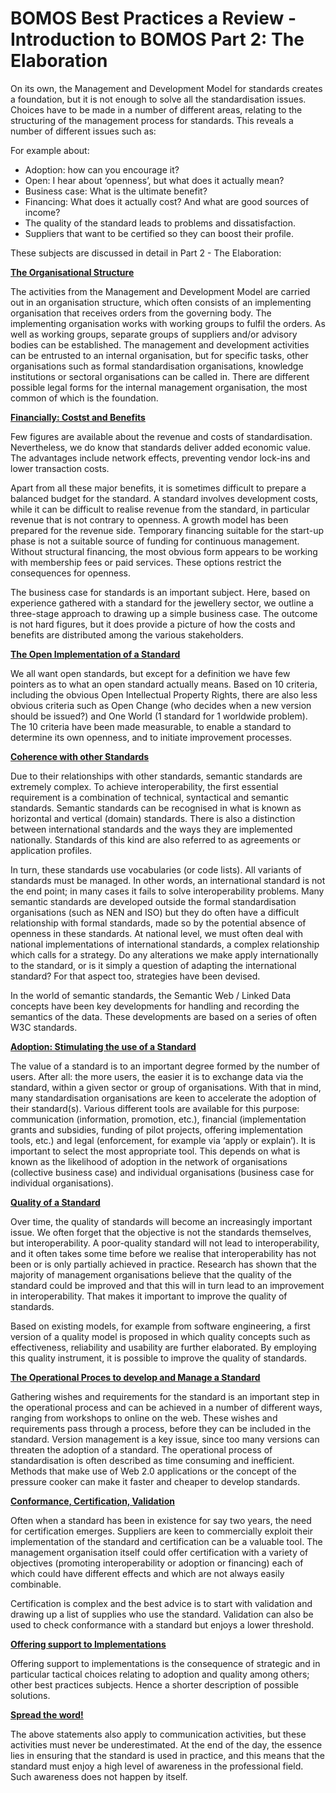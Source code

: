 # BOMOS Best Practices a Review - Introduction to BOMOS Part 2: The Elaboration

On its own, the Management and Development Model for standards creates a foundation, but it is not enough to solve all the standardisation issues. Choices have to be made in a number of different areas, relating to the structuring of the management process for standards. This reveals a number of different issues such as:

For example about:

* Adoption: how can you encourage it?
* Open: I hear about ‘openness’, but what does it actually mean?
* Business case: What is the ultimate benefit?
* Financing: What does it actually cost? And what are good sources of income?  
* The quality of the standard leads to problems and dissatisfaction.
* Suppliers that want to be certified so they can boost their profile.

These subjects are discussed in detail in Part 2 - The Elaboration:

**[The Organisational Structure](https://logius-standaarden.github.io/BOMOS-Verdieping/index.html#de-ontwikkel-en-beheerorganisatie-activiteit-governance)**

The activities from the Management and Development Model are carried out in an organisation structure, which often consists of an implementing organisation that receives orders from the governing body. The implementing organisation works with working groups to fulfil the orders. As well as working groups, separate groups of suppliers and/or advisory bodies can be established. The management and development activities can be entrusted to an internal organisation, but for specific tasks, other organisations such as formal standardisation organisations, knowledge institutions or sectoral organisations can be called in. There are different possible legal forms for the internal management organisation, the most common of which is the foundation.

**[Financially: Costst and Benefits](https://logius-standaarden.github.io/BOMOS-Verdieping/index.html#de-kosten-en-de-opbrengsten-activiteit-financien)**

Few figures are available about the revenue and costs of standardisation. Nevertheless, we do know that standards deliver added economic value. The advantages include network effects, preventing vendor lock-ins and lower transaction costs.

Apart from all these major benefits, it is sometimes difficult to prepare a balanced budget for the standard. A standard involves development costs, while it can be difficult to realise revenue from the standard, in particular revenue that is not contrary to openness. A growth model has been prepared for the revenue side. Temporary financing suitable for the start-up phase is not a suitable source of funding for continuous management. Without structural financing, the most obvious form appears to be working with membership fees or paid services. These options restrict the consequences for openness.

The business case for standards is an important subject. Here, based on experience gathered with a standard for the jewellery sector, we outline a three-stage approach to drawing up a simple business case. The outcome is not hard figures, but it does provide a picture of how the costs and benefits are distributed among the various stakeholders.

**[The Open Implementation of a Standard](https://logius-standaarden.github.io/BOMOS-Verdieping/index.html#de-open-invulling-van-een-standaard-activiteit-community)**

We all want open standards, but except for a definition we have few pointers as to what an open standard actually means. Based on 10 criteria, including the obvious Open Intellectual Property Rights, there are also less obvious criteria such as Open Change (who decides when a new version should be issued?) and One World (1 standard for 1 worldwide problem). The 10 criteria have been made measurable, to enable a standard to determine its own openness, and to initiate improvement processes.

 **[Coherence with other Standards](https://logius-standaarden.github.io/BOMOS-Verdieping/index.html#samenhang-met-andere-standaarden-activiteit-architectuur)**

Due to their relationships with other standards, semantic standards are extremely complex. To achieve interoperability, the first essential requirement is a combination of technical, syntactical and semantic standards. Semantic standards can be recognised in what is known as horizontal and vertical (domain) standards. There is also a distinction between international standards and the ways they are implemented nationally. Standards of this kind are also referred to as agreements or application profiles.

In turn, these standards use vocabularies (or code lists). All variants of standards must be managed. In other words, an international standard is not the end point; in many cases it fails to solve interoperability problems. Many semantic standards are developed outside the formal standardisation organisations (such as NEN and ISO) but they do often have a difficult relationship with formal standards, made so by the potential absence of openness in these standards. At national level, we must often deal with national implementations of international standards, a complex relationship which calls for a strategy. Do any alterations we make apply internationally to the standard, or is it simply a question of adapting the international standard? For that aspect too, strategies have been devised. 

In the world of semantic standards, the Semantic Web / Linked Data concepts have been key developments for handling and recording the semantics of the data. These developments are based on a series of often W3C standards.

**[Adoption: Stimulating the use of a Standard](https://logius-standaarden.github.io/BOMOS-Verdieping/index.html#stimuleren-van-het-gebruik-van-standaarden-activiteit-adoptie-erkenning)**

The value of a standard is to an important degree formed by the number of users. After all: the more users, the easier it is to exchange data via the standard, within a given sector or group of organisations. With that in mind, many standardisation organisations are keen to accelerate the adoption of their standard(s). Various different tools are available for this purpose: communication (information, promotion, etc.), financial (implementation grants and subsidies, funding of pilot projects, offering implementation tools, etc.) and legal (enforcement, for example via ‘apply or explain’).  It is important to select the most appropriate tool. This depends on what is known as the likelihood of adoption in the network of organisations (collective business case) and individual organisations (business case for individual organisations).

**[Quality of a Standard](https://logius-standaarden.github.io/BOMOS-Verdieping/index.html#kwaliteitsbeleid-en-benchmarking)**

Over time, the quality of standards will become an increasingly important issue. We often forget that the objective is not the standards themselves, but interoperability. A poor-quality standard will not lead to interoperability, and it often takes some time before we realise that interoperability has not been or is only partially achieved in practice. Research has shown that the majority of management organisations believe that the quality of the standard could be improved and that this will in turn lead to an improvement in interoperability. That makes it important to improve the quality of standards.

Based on existing models, for example from software engineering, a first version of a quality model is proposed in which quality concepts such as effectiveness, reliability and usability are further elaborated. By employing this quality instrument, it is possible to improve the quality of standards.

 **[The Operational Proces to develop and Manage a Standard](https://logius-standaarden.github.io/BOMOS-Verdieping/index.html#proces-voor-de-ontwikkeling-en-het-beheer-van-een-standaard-hoofdactiviteit-operationeel)**

Gathering wishes and requirements for the standard is an important step in the operational process and can be achieved in a number of different ways, ranging from workshops to online on the web. These wishes and requirements pass through a process, before they can be included in the standard. Version management is a key issue, since too many versions can threaten the adoption of a standard. The operational process of standardisation is often described as time consuming and inefficient. Methods that make use of Web 2.0 applications or the concept of the pressure cooker can make it faster and cheaper to develop standards.

**[Conformance, Certification, Validation](https://logius-standaarden.github.io/BOMOS-Verdieping/index.html#kwaliteit-van-implementaties_sectie)**

Often when a standard has been in existence for say two years, the need for certification emerges. Suppliers are keen to commercially exploit their implementation of the standard and certification can be a valuable tool. The management organisation itself could offer certification with a variety of objectives (promoting interoperability or adoption or financing) each of which could have different effects and which are not always easily combinable.

Certification is complex and the best advice is to start with validation and drawing up a list of supplies who use the standard. Validation can also be used to check conformance with a standard but enjoys a lower threshold.

**[Offering support to Implementations](https://logius-standaarden.github.io/BOMOS-Verdieping/index.html#implementatie-ondersteuning)**

Offering support to implementations is the consequence of strategic and in particular tactical choices relating to adoption and quality among others; other best practices subjects.
Hence a shorter description of possible solutions.

**[Spread the word!](https://logius-standaarden.github.io/BOMOS-Verdieping/index.html#communicatie-bekendheid-creeren)**

The above statements also apply to communication activities, but these activities must never be underestimated. At the end of the day, the essence lies in ensuring that the standard is used in practice, and this means that the standard must enjoy a high level of awareness in the professional field. Such awareness does not happen by itself.
